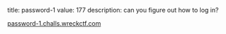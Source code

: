 title: password-1
value: 177
description: can you figure out how to log in?

[password-1.challs.wreckctf.com](https://password-1.challs.wreckctf.com/)
